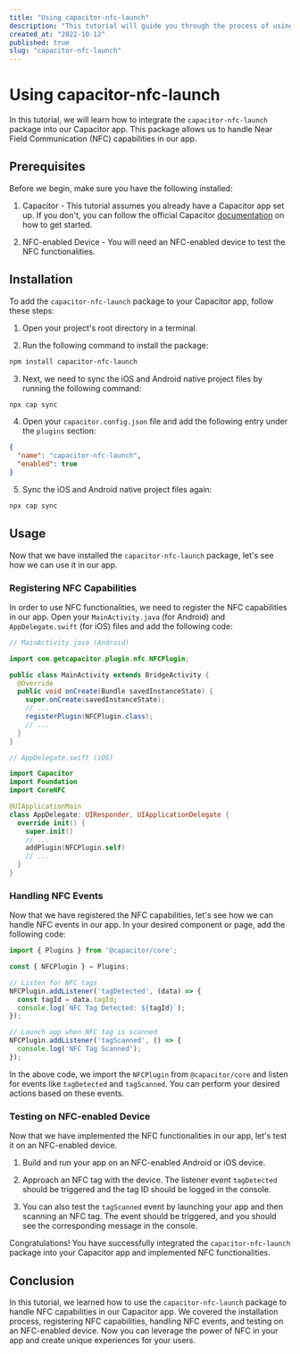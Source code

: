 ```yaml
---
title: "Using capacitor-nfc-launch"
description: "This tutorial will guide you through the process of using the capacitor-nfc-launch package in your Capacitor app."
created_at: "2022-10-12"
published: true
slug: "capacitor-nfc-launch"
---
```


# Using capacitor-nfc-launch

In this tutorial, we will learn how to integrate the `capacitor-nfc-launch` package into our Capacitor app. This package allows us to handle Near Field Communication (NFC) capabilities in our app.

## Prerequisites

Before we begin, make sure you have the following installed:

1. Capacitor - This tutorial assumes you already have a Capacitor app set up. If you don't, you can follow the official Capacitor [documentation](https://capacitorjs.com/docs/getting-started) on how to get started.

2. NFC-enabled Device - You will need an NFC-enabled device to test the NFC functionalities.

## Installation

To add the `capacitor-nfc-launch` package to your Capacitor app, follow these steps:

1. Open your project's root directory in a terminal.

2. Run the following command to install the package:

```bash
npm install capacitor-nfc-launch
```

3. Next, we need to sync the iOS and Android native project files by running the following command:

```bash
npx cap sync
```

4. Open your `capacitor.config.json` file and add the following entry under the `plugins` section:

```json
{
  "name": "capacitor-nfc-launch",
  "enabled": true
}
```

5. Sync the iOS and Android native project files again:

```bash
npx cap sync
```

## Usage

Now that we have installed the `capacitor-nfc-launch` package, let's see how we can use it in our app.

### Registering NFC Capabilities

In order to use NFC functionalities, we need to register the NFC capabilities in our app. Open your `MainActivity.java` (for Android) and `AppDelegate.swift` (for iOS) files and add the following code:

```java
// MainActivity.java (Android)

import com.getcapacitor.plugin.nfc.NFCPlugin;

public class MainActivity extends BridgeActivity {
  @Override
  public void onCreate(Bundle savedInstanceState) {
    super.onCreate(savedInstanceState);
    // ...
    registerPlugin(NFCPlugin.class);
    // ...
  }
}

```

```swift
// AppDelegate.swift (iOS)

import Capacitor
import Foundation
import CoreNFC

@UIApplicationMain
class AppDelegate: UIResponder, UIApplicationDelegate {
  override init() {
    super.init()
    // ...
    addPlugin(NFCPlugin.self)
    // ...
  }
}

```

### Handling NFC Events

Now that we have registered the NFC capabilities, let's see how we can handle NFC events in our app. In your desired component or page, add the following code:

```typescript
import { Plugins } from '@capacitor/core';

const { NFCPlugin } = Plugins;

// Listen for NFC tags
NFCPlugin.addListener('tagDetected', (data) => {
  const tagId = data.tagId;
  console.log(`NFC Tag Detected: ${tagId}`);
});

// Launch app when NFC tag is scanned
NFCPlugin.addListener('tagScanned', () => {
  console.log('NFC Tag Scanned');
});
```

In the above code, we import the `NFCPlugin` from `@capacitor/core` and listen for events like `tagDetected` and `tagScanned`. You can perform your desired actions based on these events.

### Testing on NFC-enabled Device

Now that we have implemented the NFC functionalities in our app, let's test it on an NFC-enabled device.

1. Build and run your app on an NFC-enabled Android or iOS device.

2. Approach an NFC tag with the device. The listener event `tagDetected` should be triggered and the tag ID should be logged in the console.

3. You can also test the `tagScanned` event by launching your app and then scanning an NFC tag. The event should be triggered, and you should see the corresponding message in the console.

Congratulations! You have successfully integrated the `capacitor-nfc-launch` package into your Capacitor app and implemented NFC functionalities.

## Conclusion

In this tutorial, we learned how to use the `capacitor-nfc-launch` package to handle NFC capabilities in our Capacitor app. We covered the installation process, registering NFC capabilities, handling NFC events, and testing on an NFC-enabled device. Now you can leverage the power of NFC in your app and create unique experiences for your users.